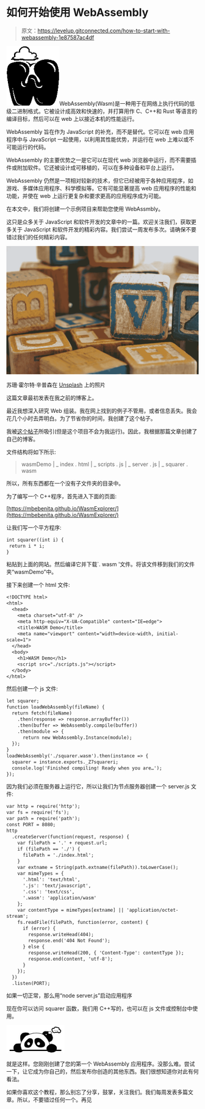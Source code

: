 # 如何开始使用 WebAssembly

> 原文：<https://levelup.gitconnected.com/how-to-start-with-webassembly-1e87587ac4df>

![W](img/d891666cc9ebd9231a574f9c9cb6a45e.png)WebAssembly(Wasm)是一种用于在网络上执行代码的低级二进制格式。它被设计成高效和快速的，并打算用作 C、C++和 Rust 等语言的编译目标，然后可以在 web 上以接近本机的性能运行。

WebAssembly 旨在作为 JavaScript 的补充，而不是替代。它可以在 web 应用程序中与 JavaScript 一起使用，以利用其性能优势，并运行在 web 上难以或不可能运行的代码。

WebAssembly 的主要优势之一是它可以在现代 web 浏览器中运行，而不需要插件或附加软件。它还被设计成可移植的，可以在多种设备和平台上运行。

WebAssembly 仍然是一项相对较新的技术，但它已经被用于各种应用程序，如游戏、多媒体应用程序、科学模拟等。它有可能显著提高 web 应用程序的性能和功能，并使在 web 上运行更复杂和要求更高的应用程序成为可能。

在本文中，我们将创建一个示例项目来帮助您使用 WebAssmbly。

这只是众多关于 JavaScript 和软件开发的文章中的一篇。欢迎关注我们，获取更多关于 JavaScript 和软件开发的精彩内容。我们尝试一周发布多次。请确保不要错过我们的任何精彩内容。

![](img/e0ddac8e17632a2b80fc4a5f71df959c.png)

苏珊·霍尔特·辛普森在 [Unsplash](https://unsplash.com?utm_source=medium&utm_medium=referral) 上的照片

这篇文章最初发表在我之前的博客上。

最近我想深入研究 Web 组装。我在网上找到的例子不管用，或者信息丢失。我会花几个小时去弄明白。为了节省你的时间，我创建了这个帖子。

我被[这个帖子](https://medium.freecodecamp.org/get-started-with-webassembly-using-only-14-lines-of-javascript-b37b6aaca1e4#--respond)所吸引(但是这个项目不会为我运行)。因此，我根据那篇文章创建了自己的博客。

文件结构将如下所示:

> wasmDemo
> | _ index . html
> | _ scripts . js
> | _ server . js
> | _ squarer . wasm

所以，所有东西都在一个没有子文件夹的目录中。

为了编写一个 C++程序，首先进入下面的页面:

[https://mbebenita.github.io/WasmExplorer/](https://mbebenita.github.io/WasmExplorer/)

让我们写一个平方程序:

```
int squarer((int i) {
 return i * i;
}
```

粘贴到上面的网站。然后编译它并下载`. wasm '文件。将该文件移到我们的文件夹“wasmDemo”中。

接下来创建一个 html 文件:

```
<!DOCTYPE html>
<html>
  <head>
    <meta charset="utf-8" />
    <meta http-equiv="X-UA-Compatible" content="IE=edge">
    <title>WASM Demo</title>
    <meta name="viewport" content="width=device-width, initial-scale=1">
  </head>
  <body>
    <h1>WASM Demo</h1>
    <script src="./scripts.js"></script>
  </body>
</html>
```

然后创建一个 js 文件:

```
let squarer;
function loadWebAssembly(fileName) {
  return fetch(fileName)
    .then(response => response.arrayBuffer())
    .then(buffer => WebAssembly.compile(buffer))
    .then(module => {
      return new WebAssembly.Instance(module);
  });
}
loadWebAssembly('./squarer.wasm').then(instance => {
  squarer = instance.exports._Z7squareri;
  console.log('Finished compiling! Ready when you are…');
});
```

因为我们必须在服务器上运行它，所以让我们为节点服务器创建一个 server.js 文件:

```
var http = require('http');
var fs = require('fs');
var path = require('path');
const PORT = 8080;
http
  .createServer(function(request, response) {
    var filePath = '.' + request.url;
    if (filePath == './') {
      filePath = './index.html';
    }
    var extname = String(path.extname(filePath)).toLowerCase();
    var mimeTypes = {
      '.html': 'text/html',
      '.js': 'text/javascript',
      '.css': 'text/css',
      '.wasm': 'application/wasm'
    };
    var contentType = mimeTypes[extname] || 'application/octet-stream';
    fs.readFile(filePath, function(error, content) {
      if (error) {
        response.writeHead(404);
        response.end('404 Not Found');
      } else {
        response.writeHead(200, { 'Content-Type': contentType });
        response.end(content, 'utf-8');
      }
    });
  })
  .listen(PORT);
```

如果一切正常，那么用“node server.js”启动应用程序

现在你可以访问 squarer 函数，我们用 C++写的，也可以在 js 文件或控制台中使用。

![](img/5c7fdb823e2c7f4190f716ff6bed224c.png)

就是这样。您刚刚创建了您的第一个 WebAssembly 应用程序。没那么难。尝试一下，让它成为你自己的，然后发布你创造的其他东西。我们很想知道你对此有何看法。

如果你喜欢这个教程，那么别忘了分享，鼓掌，关注我们。我们每周发表多篇文章。所以，不要错过任何一个。再见